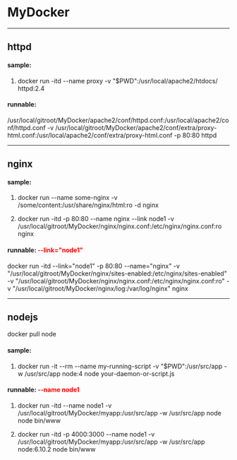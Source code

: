 # MyDocker
***
## httpd
#### sample:
1. docker run -itd --name proxy -v "$PWD":/usr/local/apache2/htdocs/ httpd:2.4

#### runnable:
 /usr/local/gitroot/MyDocker/apache2/conf/httpd.conf:/usr/local/apache2/conf/httpd.conf -v /usr/local/gitroot/MyDocker/apache2/conf/extra/proxy-html.conf:/usr/local/apache2/conf/extra/proxy-html.conf -p 80:80 httpd

***
## nginx
#### sample:
1. docker run --name some-nginx -v /some/content:/usr/share/nginx/html:ro -d nginx

2. docker run -itd -p 80:80 --name nginx --link node1 -v /usr/local/gitroot/MyDocker/nginx/nginx.conf:/etc/nginx/nginx.conf:ro nginx

#### runnable: <font color=red>--link="node1"</font>
 docker run -itd --link="node1" -p 80:80 --name="nginx" -v "/usr/local/gitroot/MyDocker/nginx/sites-enabled:/etc/nginx/sites-enabled" -v "/usr/local/gitroot/MyDocker/nginx/nginx.conf:/etc/nginx/nginx.conf:ro" -v "/usr/local/gitroot/MyDocker/nginx/log:/var/log/nginx" nginx

***
## nodejs
docker pull node

#### sample:
1. docker run -it --rm --name my-running-script -v "$PWD":/usr/src/app -w /usr/src/app node:4 node your-daemon-or-script.js

#### runnable:  <font color=red>--name node1</font>
1. docker run -itd --name node1 -v /usr/local/gitroot/MyDocker/myapp:/usr/src/app -w /usr/src/app node node bin/www

2. docker run -itd -p 4000:3000 --name node1 -v /usr/local/gitroot/MyDocker/myapp:/usr/src/app -w /usr/src/app node:6.10.2 node bin/www
